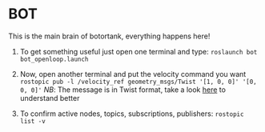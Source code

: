 BOT
===

This is the main brain of botortank, everything happens here!

1. To get something useful just open one terminal and type:
`roslaunch bot bot_openloop.launch`

2. Now, open another terminal and put the velocity command you want
`rostopic pub -l /velocity_ref geometry_msgs/Twist '[1, 0, 0]' '[0, 0, 0]'`
_NB_: The message is in Twist format, take a look [here](http://docs.ros.org/api/geometry_msgs/html/msg/Twist.html) to understand better

3. To confirm active nodes, topics, subscriptions, publishers:
`rostopic list -v`

